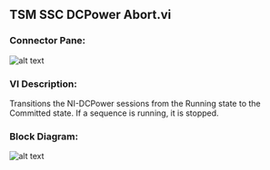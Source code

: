 ## **TSM SSC DCPower Abort.vi**
### Connector Pane:
![alt text](/Instrument%20Control/DCPower/Control/TSM%20SSC%20DCPower%20Abort.vic.png "TSM SSC DCPower Abort.vi connector pane")

### VI Description:
Transitions the NI-DCPower sessions from the Running state to the Committed state. If a sequence is running, it is stopped.

### Block Diagram:
![alt text](/Instrument%20Control/DCPower/Control/TSM%20SSC%20DCPower%20Abort.vid.png "TSM SSC DCPower Abort.vi block diagram")
